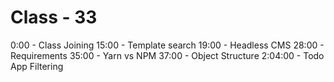 # Class - 33

0:00 - Class Joining
15:00 - Template search
19:00 - Headless CMS
28:00 - Requirements
35:00 - Yarn vs NPM
37:00 - Object Structure
2:04:00 - Todo App Filtering
